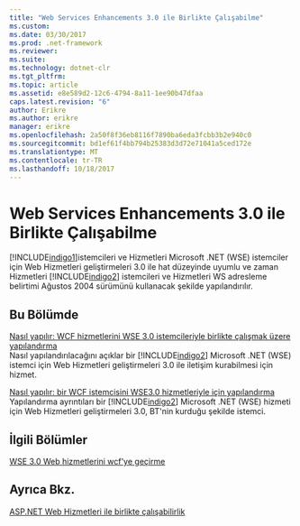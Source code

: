 ```yaml
---
title: "Web Services Enhancements 3.0 ile Birlikte Çalışabilme"
ms.custom: 
ms.date: 03/30/2017
ms.prod: .net-framework
ms.reviewer: 
ms.suite: 
ms.technology: dotnet-clr
ms.tgt_pltfrm: 
ms.topic: article
ms.assetid: e8e589d2-12c6-4794-8a11-1ee90b47dfaa
caps.latest.revision: "6"
author: Erikre
ms.author: erikre
manager: erikre
ms.openlocfilehash: 2a50f8f36eb8116f7890ba6eda3fcbb3b2e940c0
ms.sourcegitcommit: bd1ef61f4bb794b25383d3d72e71041a5ced172e
ms.translationtype: MT
ms.contentlocale: tr-TR
ms.lasthandoff: 10/18/2017
---
```

# <a name="interoperability-with-web-services-enhancements-30"></a>Web Services Enhancements 3.0 ile Birlikte Çalışabilme
[!INCLUDE[indigo1](../../../../includes/indigo1-md.md)]istemcileri ve Hizmetleri Microsoft .NET (WSE) istemciler için Web Hizmetleri geliştirmeleri 3.0 ile hat düzeyinde uyumlu ve zaman Hizmetleri [!INCLUDE[indigo2](../../../../includes/indigo2-md.md)] istemcileri ve Hizmetleri WS adresleme belirtimi Ağustos 2004 sürümünü kullanacak şekilde yapılandırılır.  
  
## <a name="in-this-section"></a>Bu Bölümde  
 [Nasıl yapılır: WCF hizmetlerini WSE 3.0 istemcileriyle birlikte çalışmak üzere yapılandırma](../../../../docs/framework/wcf/feature-details/how-to-configure-wcf-services-to-interoperate-with-wse-3-0-clients.md)  
 Nasıl yapılandırılacağını açıklar bir [!INCLUDE[indigo2](../../../../includes/indigo2-md.md)] Microsoft .NET (WSE) istemci için Web Hizmetleri geliştirmeleri 3.0 ile iletişim kurabilmesi için hizmet.  
  
 [Nasıl yapılır: bir WCF istemcisini WSE3.0 hizmetleriyle için yapılandırma](../../../../docs/framework/wcf/feature-details/how-to-configure-a-wcf-client-to-interoperate-with-wse3-0-services.md)  
 Yapılandırma ayrıntıları bir [!INCLUDE[indigo2](../../../../includes/indigo2-md.md)] Microsoft .NET (WSE) hizmeti için Web Hizmetleri geliştirmeleri 3.0, BT'nin kurduğu şekilde istemci.  
  
## <a name="related-sections"></a>İlgili Bölümler  
 [WSE 3.0 Web hizmetlerini wcf'ye geçirme](../../../../docs/framework/wcf/feature-details/migrating-wse-3-0-web-services-to-wcf.md)  
  
## <a name="see-also"></a>Ayrıca Bkz.  
 [ASP.NET Web Hizmetleri ile birlikte çalışabilirlik](../../../../docs/framework/wcf/feature-details/interop-with-aspnet-web-services.md)
